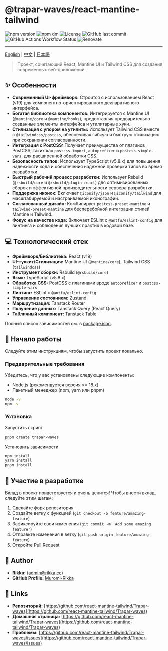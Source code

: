# @trapar-waves/react-mantine-tailwind

![npm version](https://img.shields.io/npm/v/@trapar-waves/react-mantine-tailwind)
![npm dm](https://img.shields.io/npm/dm/@trapar-waves/react-mantine-tailwind)
![License](https://img.shields.io/github/license/Trapar-waves/react-mantine-tailwind)
![GitHub last commit](https://img.shields.io/github/last-commit/Trapar-waves/react-mantine-tailwind)
![GitHub Actions Workflow Status](https://img.shields.io/github/actions/workflow/status/Trapar-waves/react-mantine-tailwind/release.yml)
![Renovate](https://img.shields.io/badge/renovate-enabled-blue)

---

[English](../README.md) | [中文](/readme/README-CN.md) | [日本語](/readme/README-JP.md)

> Проект, сочетающий React, Mantine UI и Tailwind CSS для создания современных веб-приложений.

## ✨ Особенности

- **Современный UI-фреймворк:** Строится с использованием React (v19) для компонентно-ориентированного декларативного интерфейса.
- **Богатая библиотека компонентов:** Интегрируется с Mantine UI (`@mantine/core` и `@mantine/hooks`), предоставляя предварительно созданные элементы интерфейса и утилитарные хуки.
- **Стилизация с упором на утилиты:** Использует Tailwind CSS вместе с `@tailwindcss/postcss`, обеспечивая гибкую и быструю стилизацию при сохранении согласованности.
- **Интеграция с PostCSS:** Получает преимущества от плагинов PostCSS, таких как `postcss-import`, `autoprefixer` и `postcss-simple-vars`, для расширенной обработки CSS.
- **Безопасность типов:** Использует TypeScript (v5.8.x) для повышения надежности кода и обеспечения надежной проверки типов во время разработки.
- **Быстрый рабочий процесс разработки:** Использует Rsbuild (`@rsbuild/core` и `@rsbuild/plugin-react`) для оптимизированных сборок и эффективной производительности сервера разработки.
- **Поддержка иконок:** Включает `@iconify/json` и `@iconify/tailwind` для масштабируемой и настраиваемой иконографии.
- **Согласованный дизайн:** Комбинирует `postcss-preset-mantine` и `tailwind-preset-mantine` для бесперебойной интеграции стилей Mantine и Tailwind.
- **Фокус на качестве кода:** Включает ESLint с `@antfu/eslint-config` для линтинга и соблюдения лучших практик в кодовой базе.

## 💻 Технологический стек

- **Фреймворк/Библиотека:** React (v19)
- **UI-тулкит/Стилизация:** Mantine UI (`@mantine/core`), Tailwind CSS (`tailwindcss`)
- **Инструмент сборки:** Rsbuild (`@rsbuild/core`)
- **Язык:** TypeScript (v5.8.x)
- **Обработка CSS:** PostCSS с плагинами вроде `autoprefixer` и `postcss-simple-vars`
- **Линтинг:** ESLint с `@antfu/eslint-config`
- **Управление состоянием:** Zustand
- **Маршрутизация:** Tanstack Router
- **Получение данных:** Tanstack Query (React Query)
- **Табличный компонент:** Tanstack Table

Полный список зависимостей см. в [package.json](package.json).

## 🚀 Начало работы

Следуйте этим инструкциям, чтобы запустить проект локально.

### Предварительные требования

Убедитесь, что у вас установлены следующие компоненты:

- Node.js (рекомендуется версия >= 18.x)
- Пакетный менеджер (npm, yarn или pnpm)

```bash
node -v
npm -v
```

### Установка

Запустить скрипт

```bash
pnpm create trapar-waves
```

Установить зависимости

```bash
npm install
yarn install
pnpm install
```

## 🤝 Участие в разработке

Вклад в проект приветствуется и очень ценится! Чтобы внести вклад, следуйте этим шагам:

1. Сделайте форк репозитория
2. Создайте ветку с функцией (`git checkout -b feature/amazing-feature`)
3. Зафиксируйте свои изменения (`git commit -m 'Add some amazing feature'`)
4. Отправьте изменения в ветку (`git push origin feature/amazing-feature`)
5. Откройте Pull Request

## 👤 Author

- **Rikka:** (admin@rikka.cc)
- **GitHub Profile:** [Muromi-Rikka](https://github.com/Muromi-Rikka)

## 🔗 Links

- **Репозиторий:** [https://github.com/react-mantine-tailwind/Trapar-waves](https://github.com/react-mantine-tailwind/Trapar-waves)
- **Домашняя страница:** [https://github.com/react-mantine-tailwind/Trapar-waves](https://github.com/react-mantine-tailwind/Trapar-waves)
- **Проблемы:** [https://github.com/react-mantine-tailwind/Trapar-waves/issues](https://github.com/react-mantine-tailwind/Trapar-waves/issues)
